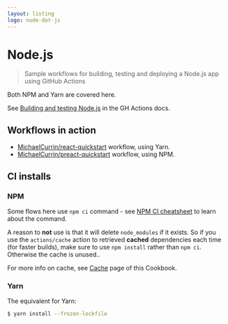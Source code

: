 ```yaml
---
layout: listing
logo: node-dot-js
---
```

# Node.js
> Sample workflows for building, testing and deploying a Node.js app using GitHub Actions

Both NPM and Yarn are covered here.

See [Building and testing Node.js](https://docs.github.com/en/free-pro-team@latest/actions/guides/building-and-testing-nodejs) in the GH Actions docs.


## Workflows in action

- [MichaelCurrin/react-quickstart](https://github.com/MichaelCurrin/react-quickstart/blob/master/.github/workflows/main.yml) workflow, using Yarn.
- [MichaelCurrin/preact-quickstart](https://github.com/MichaelCurrin/preact-quickstart/blob/master/.github/workflows/main.yml) workflow, using NPM.


## CI installs

### NPM

Some flows here use `npm ci` command - see [NPM CI cheatsheet](https://michaelcurrin.github.io/dev-cheatsheets/cheatsheets/javascript/npm/commands/ci.html) to learn about the command.

A reason to **not** use is that it will delete `node_modules` if it exists. So if you use the `actions/cache` action to retrieved **cached** dependencies each time (for faster builds), make sure to use `npm install` rather than `npm ci`. Otherwise the cache is unused..

For more info on cache, see [Cache](/recipes/ci-cd/github-actions/workflows/cache.md) page of this Cookbook.

### Yarn

The equivalent for Yarn:

```sh
$ yarn install --frozen-lockfile
```
